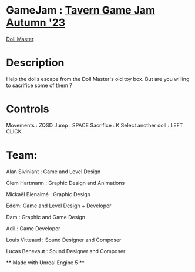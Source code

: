 # GameJam :  [Tavern Game Jam Autumn '23](https://itch.io/jam/tavern-games-autumn23)

[Doll Master](https://edenthesiren.itch.io/doll-master "Doll Master")


# Description

Help the dolls escape from the Doll Master's old toy box. But are you willing to sacrifice some of them ?
# Controls
Movements : ZQSD
Jump : SPACE
Sacrifice : K
Select another doll : LEFT CLICK

# Team: 
Alan Siviniant : Game and Level Design

Clem Hartmann : Graphic Design and Animations

Mickaël Bienaimé : Graphic Design

Edem: Game and Level Design + Developer

Dam : Graphic and Game Design

Adil : Game Developer

Louis Vitteaud : Sound Designer and Composer

Lucas Benevaut : Sound Designer and Composer

** Made with Unreal Engine 5 **
